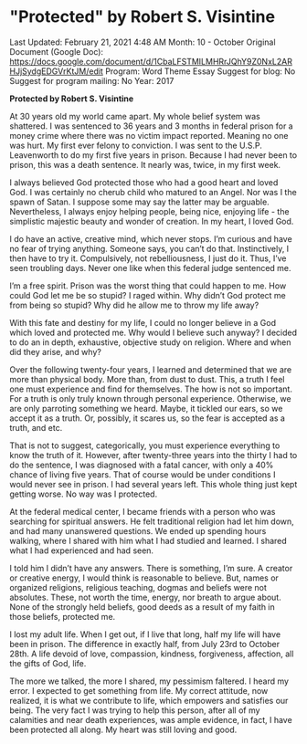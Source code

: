 # "Protected" by Robert S. Visintine

Last Updated: February 21, 2021 4:48 AM
Month: 10 - October
Original Document (Google Doc): https://docs.google.com/document/d/1CbaLFSTMILMHRrJQhY9Z0NxL2ARHJjSydgEDGVrKtJM/edit
Program: Word Theme Essay
Suggest for blog: No
Suggest for program mailing: No
Year: 2017

**Protected by Robert S. Visintine**

At 30 years old my world came apart. My whole belief system was shattered. I was sentenced to 36 years and 3 months in federal prison for a money crime where there was no victim impact reported. Meaning no one was hurt. My first ever felony to conviction. I was sent to the U.S.P. Leavenworth to do my first five years in prison. Because I had never been to prison, this was a death sentence. It nearly was, twice, in my first week.

I always believed God protected those who had a good heart and loved God. I was certainly no cherub child who matured to an Angel. Nor was I the spawn of Satan. I suppose some may say the latter may be arguable. Nevertheless, I always enjoy helping people, being nice, enjoying life - the simplistic majestic beauty and wonder of creation. In my heart, I loved God.

I do have an active, creative mind, which never stops. I’m curious and have no fear of trying anything. Someone says, you can’t do that. Instinctively, I then have to try it. Compulsively, not rebelliousness, I just do it. Thus, I’ve seen troubling days. Never one like when this federal judge sentenced me.

I’m a free spirit. Prison was the worst thing that could happen to me. How could God let me be so stupid? I raged within. Why didn’t God protect me from being so stupid? Why did he allow me to throw my life away?

With this fate and destiny for my life, I could no longer believe in a God which loved and protected me. Why would I believe such anyway? I decided to do an in depth, exhaustive, objective study on religion. Where and when did they arise, and why?

Over the following twenty-four years, I learned and determined that we are more than physical body. More than, from dust to dust. This, a truth I feel one must experience and find for themselves. The how is not so important. For a truth is only truly known through personal experience. Otherwise, we are only parroting something we heard. Maybe, it tickled our ears, so we accept it as a truth. Or, possibly, it scares us, so the fear is accepted as a truth, and etc.

That is not to suggest, categorically, you must experience everything to know the truth of it. However, after twenty-three years into the thirty I had to do the sentence, I was diagnosed with a fatal cancer, with only a 40% chance of living five years. That of course would be under conditions I would never see in prison. I had several years left. This whole thing just kept getting worse. No way was I protected.

At the federal medical center, I became friends with a person who was searching for spiritual answers. He felt traditional religion had let him down, and had many unanswered questions. We ended up spending hours walking, where I shared with him what I had studied and learned. I shared what I had experienced and had seen.

I told him I didn’t have any answers. There is something, I’m sure. A creator or creative energy, I would think is reasonable to believe. But, names or organized religions, religious teaching, dogmas and beliefs were not absolutes. These, not worth the time, energy, nor breath to argue about. None of the strongly held beliefs, good deeds as a result of my faith in those beliefs, protected me.

I lost my adult life. When I get out, if I live that long, half my life will have been in prison. The difference in exactly half, from July 23rd to October 28th. A life devoid of love, compassion, kindness, forgiveness, affection, all the gifts of God, life.

The more we talked, the more I shared, my pessimism faltered. I heard my error. I expected to get something from life. My correct attitude, now realized, it is what we contribute to life, which empowers and satisfies our being. The very fact I was trying to help this person, after all of my calamities and near death experiences, was ample evidence, in fact, I have been protected all along. My heart was still loving and good.